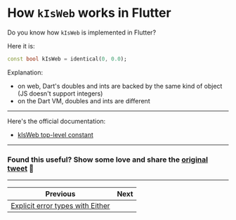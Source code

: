 # How `kIsWeb` works in Flutter

Do you know how `kIsWeb` is implemented in Flutter?

Here it is:

```dart
const bool kIsWeb = identical(0, 0.0);
```

Explanation:

- on web, Dart's doubles and ints are backed by the same kind of object (JS doesn't support integers)
- on the Dart VM, doubles and ints are different

---

Here's the official documentation:

- [kIsWeb top-level constant](https://api.flutter.dev/flutter/foundation/kIsWeb-constant.html)

---


### Found this useful? Show some love and share the [original tweet](https://twitter.com/biz84/status/1567512783448588289) 🙏

---

| Previous | Next |
| -------- | ---- |
| [Explicit error types with Either](../0064-all-riverpod-providers/index.md) |  |